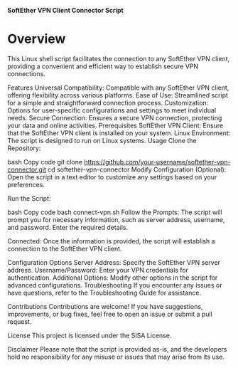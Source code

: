 __SoftEther VPN Client Connector Script__

# Overview
This Linux shell script facilitates the connection to any SoftEther VPN client, providing a convenient and efficient way to establish secure VPN connections.

Features
Universal Compatibility: Compatible with any SoftEther VPN client, offering flexibility across various platforms.
Ease of Use: Streamlined script for a simple and straightforward connection process.
Customization: Options for user-specific configurations and settings to meet individual needs.
Secure Connection: Ensures a secure VPN connection, protecting your data and online activities.
Prerequisites
SoftEther VPN Client: Ensure that the SoftEther VPN client is installed on your system.
Linux Environment: The script is designed to run on Linux systems.
Usage
Clone the Repository:

bash
Copy code
git clone https://github.com/your-username/softether-vpn-connector.git
cd softether-vpn-connector
Modify Configuration (Optional):
Open the script in a text editor to customize any settings based on your preferences.

Run the Script:

bash
Copy code
bash connect-vpn.sh
Follow the Prompts:
The script will prompt you for necessary information, such as server address, username, and password. Enter the required details.

Connected:
Once the information is provided, the script will establish a connection to the SoftEther VPN client.

Configuration Options
Server Address: Specify the SoftEther VPN server address.
Username/Password: Enter your VPN credentials for authentication.
Additional Options: Modify other options in the script for advanced configurations.
Troubleshooting
If you encounter any issues or have questions, refer to the Troubleshooting Guide for assistance.

Contributions
Contributions are welcome! If you have suggestions, improvements, or bug fixes, feel free to open an issue or submit a pull request.

License
This project is licensed under the SISA License.

Disclaimer
Please note that the script is provided as-is, and the developers hold no responsibility for any misuse or issues that may arise from its use.
